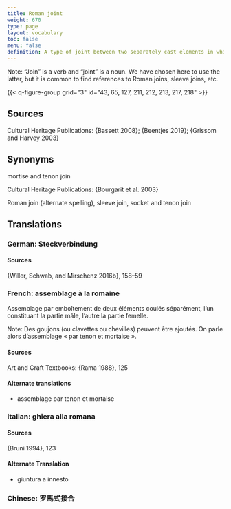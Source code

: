 ```yaml
---
title: Roman joint
weight: 670
type: page
layout: vocabulary
toc: false
menu: false
definition: A type of joint between two separately cast elements in which one element slots into the hollow “sleeve” of the other. The joint is generally further secured using pins, rivets, or by %%soldering%%.
---
```


<div class="backmatter">
Note: “Join” is a verb and “joint” is a noun. We have chosen here to use the latter, but it is common to find references to Roman joins, sleeve joins, etc.
</div>

{{< q-figure-group grid="3" id="43, 65, 127, 211, 212, 213, 217, 218" >}}

## Sources

Cultural Heritage Publications: {Bassett 2008}; {Beentjes 2019}; {Grissom and Harvey 2003}

## Synonyms

mortise and tenon join

Cultural Heritage Publications: {Bourgarit et al. 2003}

Roman join (alternate spelling), sleeve join, socket and tenon join

## Translations

<div class="accordion">

### German: **Steckverbindung**

#### Sources

{Willer, Schwab, and Mirschenz 2016b}, 158–59

### French: **assemblage à la romaine**

Assemblage par emboîtement de deux éléments coulés séparément, l’un constituant la partie mâle, l’autre la partie femelle.

<div class="backmatter">
Note: Des goujons (ou clavettes ou chevilles) peuvent être ajoutés. On parle alors d’assemblage « par tenon et mortaise ».
</div>

#### Sources

Art and Craft Textbooks: {Rama 1988}, 125

#### Alternate translations

- assemblage par tenon et mortaise

### Italian: **ghiera alla romana**

#### Sources

{Bruni 1994}, 123

#### Alternate Translation

- giuntura a innesto

### Chinese: **罗馬式接合**
